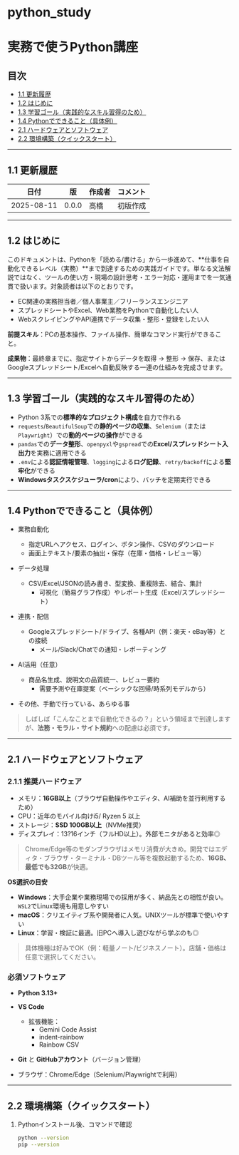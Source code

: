 # python_study
# 実務で使うPython講座

## 目次
- [1.1 更新履歴](#11-更新履歴)
- [1.2 はじめに](#12-はじめに)
- [1.3 学習ゴール（実践的なスキル習得のため）](#13-学習ゴール実践的なスキル習得のため)
- [1.4 Pythonでできること（具体例）](#14-pythonでできること具体例)
- [2.1 ハードウェアとソフトウェア](#21-ハードウェアとソフトウェア)
- [2.2 環境構築（クイックスタート）](#22-環境構築クイックスタート)

---

## 1.1 更新履歴

| 日付 | 版 | 作成者 | コメント |
|---|---|---|---|
| 2025-08-11 | 0.0.0 | 高橋 | 初版作成 |


---

## 1.2 はじめに
このドキュメントは、Pythonを「読める/書ける」から一歩進めて、**仕事を自動化できるレベル（実務）**まで到達するための実践ガイドです。単なる文法解説ではなく、ツールの使い方・現場の設計思考・エラー対応・運用までを一気通貫で扱います。対象読者は以下のとおりです。

- EC関連の実務担当者／個人事業主／フリーランスエンジニア
- スプレッドシートやExcel、Web業務をPythonで自動化したい人
- WebスクレイピングやAPI連携でデータ収集・整形・登録をしたい人

**前提スキル**：PCの基本操作、ファイル操作、簡単なコマンド実行ができること。

**成果物**：最終章までに、指定サイトからデータを取得 → 整形 → 保存、または Googleスプレッドシート/Excelへ自動反映する一連の仕組みを完成させます。

---

## 1.3 学習ゴール（実践的なスキル習得のため）
- Python 3系での**標準的なプロジェクト構成**を自力で作れる
- `requests`/`BeautifulSoup`での**静的ページの収集**、`Selenium`（または`Playwright`）での**動的ページの操作**ができる
- `pandas`での**データ整形**、`openpyxl`や`gspread`での**Excel/スプレッドシート入出力**を実務に適用できる
- `.env`による**認証情報管理**、`logging`による**ログ記録**、`retry/backoff`による**堅牢化**ができる
- **Windowsタスクスケジューラ/cron**により、バッチを定期実行できる

---

## 1.4 Pythonでできること（具体例）
- 業務自動化
    - 指定URLへアクセス、ログイン、ボタン操作、CSVのダウンロード
    - 画面上テキスト/要素の抽出・保存（在庫・価格・レビュー等）

- データ処理
    - CSV/Excel/JSONの読み書き、型変換、重複除去、結合、集計
        - 可視化（簡易グラフ作成）やレポート生成（Excel/スプレッドシート）

- 連携・配信
    - Googleスプレッドシート/ドライブ、各種API（例：楽天・eBay等）との接続
        - メール/Slack/Chatでの通知・レポーティング

- AI活用（任意）
    - 商品名生成、説明文の品質統一、レビュー要約
        - 需要予測や在庫提案（ベーシックな回帰/時系列モデルから）

- その他、手動で行っている、あらゆる事

> しばしば「こんなことまで自動化できるの？」という領域まで到達しますが、**法務・モラル・サイト規約**への配慮は必須です。

---

## 2.1 ハードウェアとソフトウェア
### 2.1.1 推奨ハードウェア
- メモリ：**16GB以上**（ブラウザ自動操作やエディタ、AI補助を並行利用するため）
- CPU：近年のモバイル向けi5/ Ryzen 5 以上
- ストレージ：**SSD 100GB以上**（NVMe推奨）
- ディスプレイ：13?16インチ（フルHD以上）。外部モニタがあると効率◎

> Chrome/Edge等のモダンブラウザはメモリ消費が大きめ。開発ではエディタ・ブラウザ・ターミナル・DBツール等を複数起動するため、**16GB、最低でも32GB**が快適。

**OS選択の目安**
- **Windows**：大手企業や業務現場での採用が多く、納品先との相性が良い。`WSL2`でLinux環境も用意しやすい
- **macOS**：クリエイティブ系や開発者に人気。UNIXツールが標準で使いやすい
- **Linux**：学習・検証に最適。旧PCへ導入し遊びながら学ぶのも◎

> 具体機種は好みでOK（例：軽量ノート/ビジネスノート）。店舗・価格は任意で選択してください。

### 必須ソフトウェア
- **Python 3.13+**
- **VS Code**
    - 拡張機能：
        - Gemini Code Assist
        - indent-rainbow
        - Rainbow CSV

- **Git** と **GitHubアカウント**（バージョン管理）
- ブラウザ：Chrome/Edge（Selenium/Playwrightで利用）

---

## 2.2 環境構築（クイックスタート）
1. Pythonインストール後、コマンドで確認
   ```bash
   python --version
   pip --version
